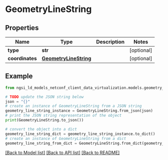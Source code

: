 # GeometryLineString


## Properties

Name | Type | Description | Notes
------------ | ------------- | ------------- | -------------
**type** | **str** |  | [optional] 
**coordinates** | [**GeometryLineString**](GeometryLineString.md) |  | [optional] 

## Example

```python
from ngsi_ld_models_netconf_client_data_virtualization.models.geometry_line_string import GeometryLineString

# TODO update the JSON string below
json = "{}"
# create an instance of GeometryLineString from a JSON string
geometry_line_string_instance = GeometryLineString.from_json(json)
# print the JSON string representation of the object
print(GeometryLineString.to_json())

# convert the object into a dict
geometry_line_string_dict = geometry_line_string_instance.to_dict()
# create an instance of GeometryLineString from a dict
geometry_line_string_from_dict = GeometryLineString.from_dict(geometry_line_string_dict)
```
[[Back to Model list]](../README.md#documentation-for-models) [[Back to API list]](../README.md#documentation-for-api-endpoints) [[Back to README]](../README.md)


